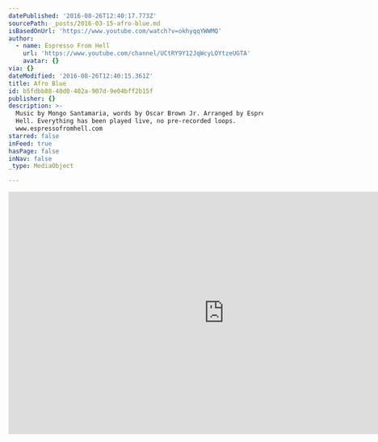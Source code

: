 ```yaml
---
datePublished: '2016-08-26T12:40:17.773Z'
sourcePath: _posts/2016-03-15-afro-blue.md
isBasedOnUrl: 'https://www.youtube.com/watch?v=okhyqqYWWMQ'
author:
  - name: Espresso From Hell
    url: 'https://www.youtube.com/channel/UCtRY9Y12JqWcyLOYtzeUGTA'
    avatar: {}
via: {}
dateModified: '2016-08-26T12:40:15.361Z'
title: Afro Blue
id: b5fdbb88-40d0-402a-907d-9e04bff2b15f
publisher: {}
description: >-
  Music by Mongo Santamaria, words by Oscar Brown Jr. Arranged by Espresso From
  Hell. Everything has been played live, no pre-recorded loops.
  www.espressofromhell.com 
starred: false
inFeed: true
hasPage: false
inNav: false
_type: MediaObject

---
```

<iframe src="https://cdn.embedly.com/widgets/media.html?src=https%3A%2F%2Fwww.youtube.com%2Fembed%2FokhyqqYWWMQ%3Ffeature%3Doembed&amp;url=https%3A%2F%2Fwww.youtube.com%2Fwatch%3Fv%3DokhyqqYWWMQ&amp;image=https%3A%2F%2Fi.ytimg.com%2Fvi%2FokhyqqYWWMQ%2Fhqdefault.jpg&amp;key=b7d04c9b404c499eba89ee7072e1c4f7&amp;type=text%2Fhtml&amp;schema=youtube" width="854" height="480" scrolling="no" frameborder="0" allowfullscreen="allowfullscreen" style=""></iframe>